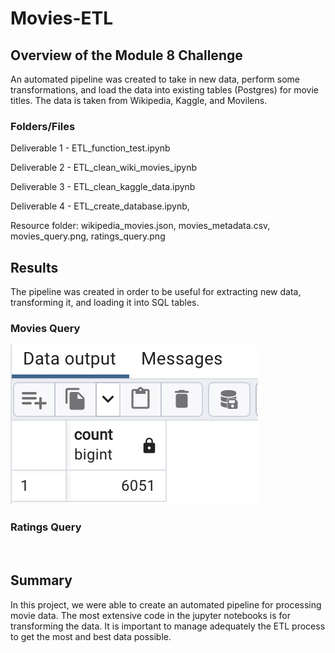 # Movies-ETL
## Overview of the Module 8 Challenge

An automated pipeline was created to take in new data, perform some transformations, and load the data into existing tables (Postgres) for movie titles. The data is taken from Wikipedia, Kaggle, and Movilens. 

### Folders/Files

Deliverable 1 - ETL_function_test.ipynb

Deliverable 2 - ETL_clean_wiki_movies_ipynb

Deliverable 3 - ETL_clean_kaggle_data.ipynb

Deliverable 4 - ETL_create_database.ipynb, 

Resource folder: wikipedia_movies.json, movies_metadata.csv, movies_query.png, ratings_query.png



## Results

The pipeline was created in order to be useful for extracting new data, transforming it, and loading it into SQL tables.

### Movies Query



!['movies_query'](https://github.com/DylanMontemayor/Movies-ETL/blob/main/Resources/movies_query.png)

### Ratings Query



![]()

## Summary

In this project, we were able to create an automated pipeline for processing movie data. The most extensive code in the jupyter notebooks is for transforming the data. It is important to manage adequately the ETL process to get the most and best data possible. 
